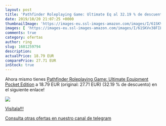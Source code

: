 ```yaml
---
layout: post
title: 'Pathfinder Roleplaying Game: Ultimate Eq al 32.19 % de descuento'
date: 2019/10/20 21:07:25 +0000
thumbnailImage: 'https://images-eu.ssl-images-amazon.com/images/I/61SKVv38FIL._SL200_.jpg'
images: [ 'https://images-eu.ssl-images-amazon.com/images/I/61SKVv38FIL._SL200_.jpg' ]
comments: true
category: ofertas
author: ring
slug: 1601259794
description:
actualPrice: 18.79 EUR
comparePrice: 27.71 EUR
inStock: true
---
```


Ahora mismo tienes [Pathfinder Roleplaying Game: Ultimate Equipment Pocket Edition](https://www.amazon.com/dp/1601259794/?tag=redken08-20) a 18.79 EUR (original: 27.71 EUR) (32.19 %  de descuento) en el siguiente enlace!

[![](https://images-eu.ssl-images-amazon.com/images/I/61SKVv38FIL._SL200_.jpg)](https://www.amazon.com/dp/1601259794/?tag=redken08-20)

[Visítala!!!](https://www.amazon.com/dp/1601259794/?tag=redken08-20)

[Consulta otras ofertas en nuestro canal de telegram](https://t.me/s/ofertas25)
